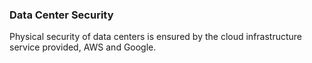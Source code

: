 ### Data Center Security

Physical security of data centers is ensured by the cloud infrastructure service
provided, AWS and Google.
